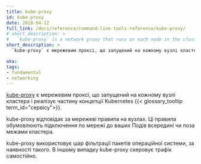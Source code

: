 ```yaml
---
title: kube-proxy
id: kube-proxy
date: 2018-04-12
full_link: /docs/reference/command-line-tools-reference/kube-proxy/
# short_description: >
#   `kube-proxy` is a network proxy that runs on each node in the cluster.
short_description: >
  `kube-proxy` є мережевим проксі, що запущений на кожному вузлі кластера.

aka:
tags:
- fundamental
- networking
---
```

<!-- [kube-proxy](/docs/reference/command-line-tools-reference/kube-proxy/) is a
network proxy that runs on each node in your cluster, implementing part of
the Kubernetes {{< glossary_tooltip term_id="service">}} concept.
-->
[kube-proxy](/docs/reference/command-line-tools-reference/kube-proxy/) є мережевим проксі, що запущений на кожному вузлі кластера і реалізує частину концепції Kubernetes {{< glossary_tooltip term_id="сервісу">}}.

<!--more-->

<!--kube-proxy maintains network rules on nodes. These network rules allow
network communication to your Pods from network sessions inside or outside
of your cluster.
-->
kube-proxy відповідає за мережеві правила на вузлах. Ці правила обумовлюють підключення по мережі до ваших Подів всередині чи поза межами кластера.

<!--kube-proxy uses the operating system packet filtering layer if there is one
and it's available. Otherwise, kube-proxy forwards the traffic itself.
-->
kube-proxy використовує шар фільтрації пакетів операційної системи, за наявності такого. В іншому випадку kube-proxy скеровує трафік самостійно.
